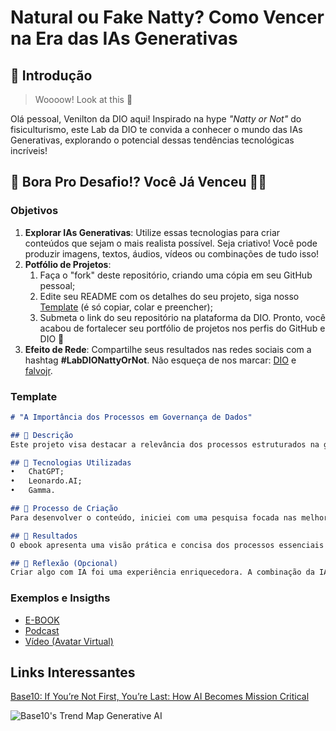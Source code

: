 # Natural ou Fake Natty? Como Vencer na Era das IAs Generativas

## 🚀 Introdução

> Woooow! Look at this 👀

Olá pessoal, Venilton da DIO aqui! Inspirado na hype _"Natty or Not"_ do fisiculturismo, este Lab da DIO te convida a conhecer o mundo das IAs Generativas, explorando o potencial dessas tendências tecnológicas incríveis!

## 🎯 Bora Pro Desafio!? Você Já Venceu 💪🤓

### Objetivos

1. **Explorar IAs Generativas**: Utilize essas tecnologias para criar conteúdos que sejam o mais realista possível. Seja criativo! Você pode produzir imagens, textos, áudios, vídeos ou combinações de tudo isso!
1. **Potfólio de Projetos**:
    1. Faça o "fork" deste repositório, criando uma cópia em seu GitHub pessoal;
    2. Edite seu README com os detalhes do seu projeto, siga nosso [Template](#template) (é só copiar, colar e preencher);
    3. Submeta o link do seu repositório na plataforma da DIO. Pronto, você acabou de fortalecer seu portfólio de projetos nos perfis do GitHub e DIO 🚀
1. **Efeito de Rede**: Compartilhe seus resultados nas redes sociais com a hashtag **#LabDIONattyOrNot**. Não esqueça de nos marcar: [DIO](https://www.linkedin.com/school/dio-makethechange) e [falvojr](https://www.linkedin.com/in/falvojr).

### Template

```markdown
# "A Importância dos Processos em Governança de Dados"

## 📒 Descrição
Este projeto visa destacar a relevância dos processos estruturados na governança de dados, mostrando como eles garantem a segurança e a eficácia do uso de dados nas empresas. A obra é projetada para gestores que desejam melhorar a gestão de dados e entender como aplicar práticas eficientes e seguras.

## 🤖 Tecnologias Utilizadas
•	ChatGPT;
•	Leonardo.AI;
•	Gamma.

## 🧐 Processo de Criação
Para desenvolver o conteúdo, iniciei com uma pesquisa focada nas melhores práticas de governança de dados, organizando a informação em tópicos claros e objetivos. Utilizei a IA Leonardo.AI para criar imagens que traduzissem visualmente os conceitos explorados em cada seção do ebook. A revisão final foi feita para garantir a clareza e o impacto da mensagem.

## 🚀 Resultados
O ebook apresenta uma visão prática e concisa dos processos essenciais de governança de dados, com imagens que facilitam a compreensão e engajamento. Ele oferece soluções imediatas para melhorar a governança de dados nas organizações.

## 💭 Reflexão (Opcional)
Criar algo com IA foi uma experiência enriquecedora. A combinação da IA para a escrita e as imagens visualmente impactantes permitiu a criação de um conteúdo cativante e de fácil assimilação, enquanto o desafio foi garantir que a profundidade do conteúdo fosse mantida de forma acessível.
```

### Exemplos e Insigths

- [E-BOOK](/exemplos/E-BOOK.md)
- [Podcast](/exemplos/PODCAST.md)
- [Vídeo (Avatar Virtual)](/exemplos/VIDEO.md)

## Links Interessantes

[Base10: If You’re Not First, You’re Last: How AI Becomes Mission Critical](https://base10.vc/post/generative-ai-mission-critical/)

![Base10's Trend Map Generative AI](https://github.com/digitalinnovationone/lab-natty-or-not/assets/730492/f4df26e8-f8f7-4419-8252-c69d73ea930c)
